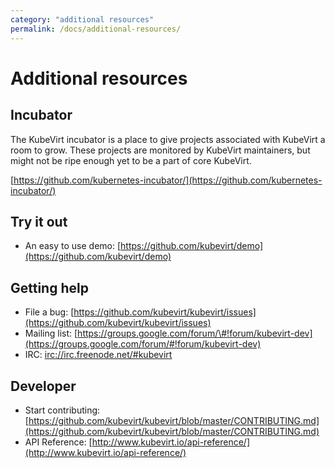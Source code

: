```yaml
---
category: "additional resources"
permalink: /docs/additional-resources/
---
```


# Additional resources

## Incubator

The KubeVirt incubator is a place to give projects associated with KubeVirt a room to grow. These projects are monitored by KubeVirt maintainers, but might not be ripe enough yet to be a part of core KubeVirt.

[https://github.com/kubernetes-incubator/](https://github.com/kubernetes-incubator/)

## Try it out

* An easy to use demo: [https://github.com/kubevirt/demo](https://github.com/kubevirt/demo)

## Getting help

* File a bug: [https://github.com/kubevirt/kubevirt/issues](https://github.com/kubevirt/kubevirt/issues)
* Mailing list: [https://groups.google.com/forum/\#!forum/kubevirt-dev](https://groups.google.com/forum/#!forum/kubevirt-dev)
* IRC: [irc://irc.freenode.net/\#kubevirt](irc://irc.freenode.net/#kubevirt)

## Developer

* Start contributing: [https://github.com/kubevirt/kubevirt/blob/master/CONTRIBUTING.md](https://github.com/kubevirt/kubevirt/blob/master/CONTRIBUTING.md)
* API Reference: [http://www.kubevirt.io/api-reference/](http://www.kubevirt.io/api-reference/)

